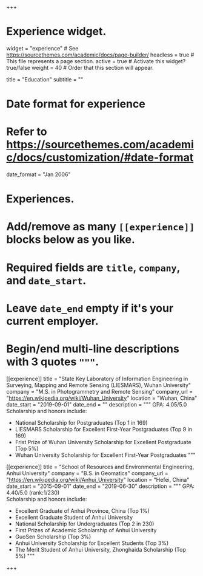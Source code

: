 +++
# Experience widget.
widget = "experience"  # See https://sourcethemes.com/academic/docs/page-builder/
headless = true  # This file represents a page section.
active = true  # Activate this widget? true/false
weight = 40  # Order that this section will appear.

title = "Education"
subtitle = ""

# Date format for experience
#   Refer to https://sourcethemes.com/academic/docs/customization/#date-format
date_format = "Jan 2006"

# Experiences.
#   Add/remove as many `[[experience]]` blocks below as you like.
#   Required fields are `title`, `company`, and `date_start`.
#   Leave `date_end` empty if it's your current employer.
#   Begin/end multi-line descriptions with 3 quotes `"""`.
[[experience]]
  title = "State Key Laboratory of Information Engineering in Surveying, Mapping and Remote Sensing (LIESMARS), Wuhan University"
  company = "M.S. in Photogrammetry and Remote Sensing"
  company_url = "https://en.wikipedia.org/wiki/Wuhan_University"
  location = "Wuhan, China"
  date_start = "2019-09-01"
  date_end = ""
  description = """
  GPA: 4.05/5.0   
  Scholarship and honors include:
  * National Scholarship for Postgraduates (Top 1 in 169)
  * LIESMARS Scholarship for Excellent First-Year Postgraduates (Top 9 in 169)
  * Frist Prize of Wuhan University Scholarship for Excellent Postgraduate (Top 5%)
  * Wuhan University Scholarship for Excellent First-Year Postgraduates
  """

[[experience]]
  title = "School of Resources and Environmental Engineering, Anhui University"
  company = "B.S. in Geomatics"
  company_url = "https://en.wikipedia.org/wiki/Anhui_University"
  location = "Hefei, China"
  date_start = "2015-09-01"
  date_end = "2019-06-30"
  description = """
  GPA: 4.40/5.0 (rank:1/230)   
  Scholarship and honors include:
  * Excellent Graduate of Anhui Province, China (Top 1%)
  * Excellent Graduate Student of Anhui University  
  * National Scholarship for Undergraduates (Top 2 in 230)
  * First Prizes of Academic Scholarship of Anhui University
  * GuoSen Scholarship (Top 3%)
  * Anhui University Scholarship for Excellent Students (Top 3%)
  * The Merit Student of Anhui University, Zhonghaida Scholarship  (Top 5%)
  """

+++
